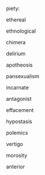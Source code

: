 
piety:

ethereal

ethnological

chimera

delirium

apotheosis

pansexualism

incarnate

antagonist

effacement

hypostasis

polemics

vertigo

morosity

anterior